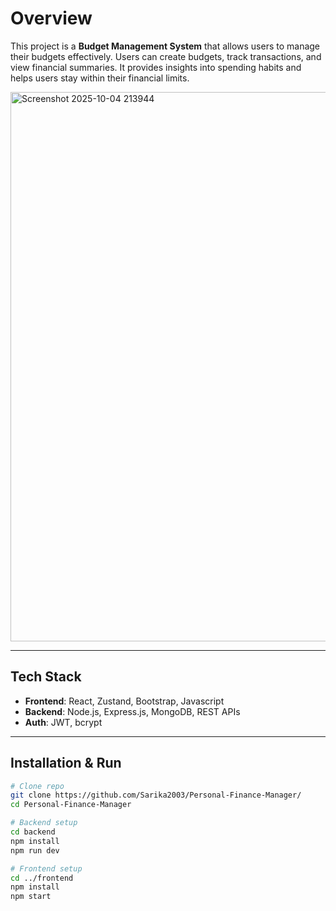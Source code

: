 # Overview

This project is a **Budget Management System** that allows users to manage their budgets effectively. Users can create budgets, track transactions, and view financial summaries. It provides insights into spending habits and helps users stay within their financial limits.

<img width="1682" height="879" alt="Screenshot 2025-10-04 213944" src="https://github.com/user-attachments/assets/a188f986-6bc8-4bc8-a1af-afe8f7c8f3ec" />

---

## Tech Stack

* **Frontend**: React, Zustand, Bootstrap, Javascript
* **Backend**: Node.js, Express.js, MongoDB, REST APIs
* **Auth**: JWT, bcrypt

---

## Installation & Run

```bash
# Clone repo
git clone https://github.com/Sarika2003/Personal-Finance-Manager/
cd Personal-Finance-Manager

```

```bash
# Backend setup
cd backend
npm install
npm run dev
```

```bash
# Frontend setup
cd ../frontend
npm install
npm start
```
